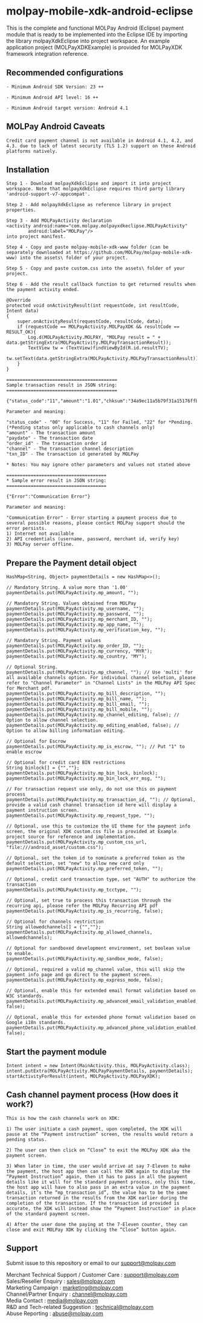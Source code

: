 <!--
# license: Copyright © 2011-2016 MOLPay Sdn Bhd. All Rights Reserved. 
-->

#  molpay-mobile-xdk-android-eclipse

This is the complete and functional MOLPay Android (Eclipse) payment module that is ready to be implemented into the Eclipse IDE by importing the library molpayXdkEclipse into project workspace. An example application project (MOLPayXDKExample) is provided for MOLPayXDK framework integration reference.

## Recommended configurations

    - Minimum Android SDK Version: 23 ++
    
    - Minimum Android API level: 16 ++
    
    - Minimum Android target version: Android 4.1

## MOLPay Android Caveats

    Credit card payment channel is not available in Android 4.1, 4.2, and 4.3. due to lack of latest security (TLS 1.2) support on these Android platforms natively.

## Installation

    Step 1 - Download molpayXdkEclipse and import it into project workspace. Note that molpayXdkEclipse requires third party library 'android-support-v7-appcompat'.

    Step 2 - Add molpayXdkEclipse as reference library in project properties.

    Step 3 - Add MOLPayActivity declaration 
    <activity android:name="com.molpay.molpayxdkeclipse.MOLPayActivity"
            android:label="MOLPay"/>
    into project manifest.

    Step 4 - Copy and paste molpay-mobile-xdk-www folder (can be separately downloaded at https://github.com/MOLPay/molpay-mobile-xdk-www) into the assets\ folder of your project.

    Step 5 - Copy and paste custom.css into the assets\ folder of your project.

    Step 6 - Add the result callback function to get returned results when the payment activity ended.
    
    @Override
    protected void onActivityResult(int requestCode, int resultCode, Intent data)
    {
        super.onActivityResult(requestCode, resultCode, data);
        if (requestCode == MOLPayActivity.MOLPayXDK && resultCode == RESULT_OK){
            Log.d(MOLPayActivity.MOLPAY, "MOLPay result = " + data.getStringExtra(MOLPayActivity.MOLPayTransactionResult));
            TextView tw = (TextView)findViewById(R.id.resultTV);
            tw.setText(data.getStringExtra(MOLPayActivity.MOLPayTransactionResult));
        }
    }
    
    =========================================
    Sample transaction result in JSON string:
    =========================================
    
    {"status_code":"11","amount":"1.01","chksum":"34a9ec11a5b79f31a15176ffbcac76cd","pInstruction":0,"msgType":"C6","paydate":1459240430,"order_id":"3q3rux7dj","err_desc":"","channel":"Credit","app_code":"439187","txn_ID":"6936766"}
    
    Parameter and meaning:
    
    "status_code" - "00" for Success, "11" for Failed, "22" for *Pending. 
    (*Pending status only applicable to cash channels only)
    "amount" - The transaction amount
    "paydate" - The transaction date
    "order_id" - The transaction order id
    "channel" - The transaction channel description
    "txn_ID" - The transaction id generated by MOLPay
    
    * Notes: You may ignore other parameters and values not stated above
    
    =====================================
    * Sample error result in JSON string:
    =====================================
    
    {"Error":"Communication Error"}
    
    Parameter and meaning:
    
    "Communication Error" - Error starting a payment process due to several possible reasons, please contact MOLPay support should the error persists.
    1) Internet not available
    2) API credentials (username, password, merchant id, verify key)
    3) MOLPay server offline.

## Prepare the Payment detail object

    HashMap<String, Object> paymentDetails = new HashMap<>();

    // Mandatory String. A value more than '1.00'
    paymentDetails.put(MOLPayActivity.mp_amount, ""); 

    // Mandatory String. Values obtained from MOLPay
    paymentDetails.put(MOLPayActivity.mp_username, "");
    paymentDetails.put(MOLPayActivity.mp_password, "");
    paymentDetails.put(MOLPayActivity.mp_merchant_ID, "");
    paymentDetails.put(MOLPayActivity.mp_app_name, "");
    paymentDetails.put(MOLPayActivity.mp_verification_key, "");

    // Mandatory String. Payment values
    paymentDetails.put(MOLPayActivity.mp_order_ID, "");
    paymentDetails.put(MOLPayActivity.mp_currency, "MYR");
    paymentDetails.put(MOLPayActivity.mp_country, "MY");

    // Optional String.
    paymentDetails.put(MOLPayActivity.mp_channel, ""); // Use 'multi' for all available channels option. For individual channel seletion, please refer to "Channel Parameter" in "Channel Lists" in the MOLPay API Spec for Merchant pdf. 
    paymentDetails.put(MOLPayActivity.mp_bill_description, "");
    paymentDetails.put(MOLPayActivity.mp_bill_name, "");
    paymentDetails.put(MOLPayActivity.mp_bill_email, "");
    paymentDetails.put(MOLPayActivity.mp_bill_mobile, "");
    paymentDetails.put(MOLPayActivity.mp_channel_editing, false); // Option to allow channel selection.
    paymentDetails.put(MOLPayActivity.mp_editing_enabled, false); // Option to allow billing information editing.

    // Optional for Escrow
    paymentDetails.put(MOLPayActivity.mp_is_escrow, ""); // Put "1" to enable escrow

    // Optional for credit card BIN restrictions
    String binlock[] = {"",""};
    paymentDetails.put(MOLPayActivity.mp_bin_lock, binlock);
    paymentDetails.put(MOLPayActivity.mp_bin_lock_err_msg, "");

    // For transaction request use only, do not use this on payment process
    paymentDetails.put(MOLPayActivity.mp_transaction_id, ""); // Optional, provide a valid cash channel transaction id here will display a payment instruction screen.
    paymentDetails.put(MOLPayActivity.mp_request_type, "");

    // Optional, use this to customize the UI theme for the payment info screen, the original XDK custom.css file is provided at Example project source for reference and implementation.
    paymentDetails.put(MOLPayActivity.mp_custom_css_url, "file:///android_asset/custom.css");

    // Optional, set the token id to nominate a preferred token as the default selection, set "new" to allow new card only
    paymentDetails.put(MOLPayActivity.mp_preferred_token, "");

    // Optional, credit card transaction type, set "AUTH" to authorize the transaction
    paymentDetails.put(MOLPayActivity.mp_tcctype, "");

    // Optional, set true to process this transaction through the recurring api, please refer the MOLPay Recurring API pdf 
    paymentDetails.put(MOLPayActivity.mp_is_recurring, false);

    // Optional for channels restriction
    String allowedchannels[] = {"",""};
    paymentDetails.put(MOLPayActivity.mp_allowed_channels, allowedchannels);

    // Optional for sandboxed development environment, set boolean value to enable.
    paymentDetails.put(MOLPayActivity.mp_sandbox_mode, false);

    // Optional, required a valid mp_channel value, this will skip the payment info page and go direct to the payment screen.
    paymentDetails.put(MOLPayActivity.mp_express_mode, false);

    // Optional, enable this for extended email format validation based on W3C standards.
    paymentDetails.put(MOLPayActivity.mp_advanced_email_validation_enabled, false);

    // Optional, enable this for extended phone format validation based on Google i18n standards.
    paymentDetails.put(MOLPayActivity.mp_advanced_phone_validation_enabled, false);



## Start the payment module

    Intent intent = new Intent(MainActivity.this, MOLPayActivity.class);
    intent.putExtra(MOLPayActivity.MOLPayPaymentDetails, paymentDetails);
    startActivityForResult(intent, MOLPayActivity.MOLPayXDK);

## Cash channel payment process (How does it work?)

    This is how the cash channels work on XDK:
    
    1) The user initiate a cash payment, upon completed, the XDK will pause at the “Payment instruction” screen, the results would return a pending status.
    
    2) The user can then click on “Close” to exit the MOLPay XDK aka the payment screen.
    
    3) When later in time, the user would arrive at say 7-Eleven to make the payment, the host app then can call the XDK again to display the “Payment Instruction” again, then it has to pass in all the payment details like it will for the standard payment process, only this time, the host app will have to also pass in an extra value in the payment details, it’s the “mp_transaction_id”, the value has to be the same transaction returned in the results from the XDK earlier during the completion of the transaction. If the transaction id provided is accurate, the XDK will instead show the “Payment Instruction" in place of the standard payment screen.
    
    4) After the user done the paying at the 7-Eleven counter, they can close and exit MOLPay XDK by clicking the “Close” button again.


## Support

Submit issue to this repository or email to our support@molpay.com

Merchant Technical Support / Customer Care : support@molpay.com<br>
Sales/Reseller Enquiry : sales@molpay.com<br>
Marketing Campaign : marketing@molpay.com<br>
Channel/Partner Enquiry : channel@molpay.com<br>
Media Contact : media@molpay.com<br>
R&D and Tech-related Suggestion : technical@molpay.com<br>
Abuse Reporting : abuse@molpay.com<br>
